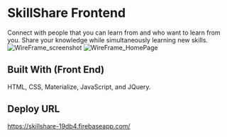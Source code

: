 # SkillShare Frontend
Connect with people that you can learn from and who want to learn from you. Share your knowledge while simultaneously learning new skills.
![WireFrame_screenshot](https://github.com/maria-mata/SkillShare-Frontend/blob/master/WireFrame_screenshot.png)
![WireFrame_HomePage](https://github.com/maria-mata/SkillShare-Frontend/blob/master/WireFrame_HomePage.png)

## Built With (Front End)
HTML, CSS, Materialize, JavaScript, and JQuery.

## Deploy URL
https://skillshare-19db4.firebaseapp.com/
